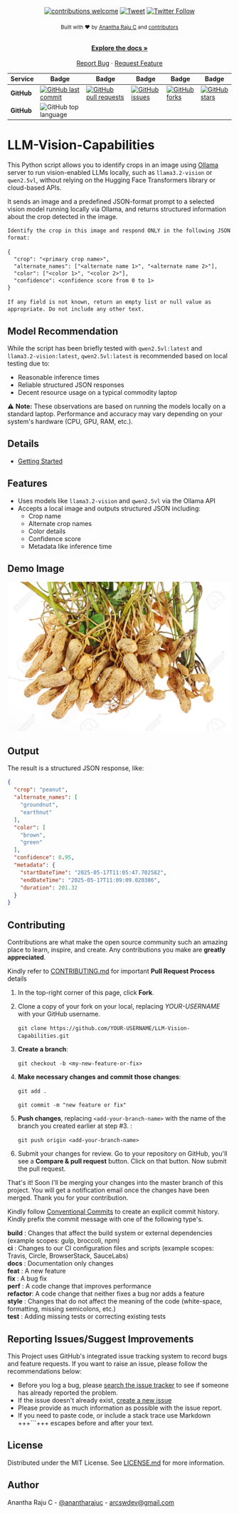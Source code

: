 <!--
*** Thanks for checking out LLM-Vision-Capabilities. If you have a suggestion
*** that would make this better, please fork the repo and create a pull request
*** or simply open an issue with the tag "enhancement".
*** Thanks again!
-->

<div align="center">

[![contributions welcome](https://img.shields.io/badge/contributions-welcome-brightgreen?logo=github)](CODE_OF_CONDUCT.md) [![Tweet](https://img.shields.io/twitter/url/http/shields.io.svg?style=social)](https://twitter.com/intent/tweet?text=Checkout+this+recipe+for+LLM+Vision&url=https://github.com/AnanthaRajuC/LLM-Vision-Capabilities&hashtags=LLM) [![Twitter Follow](https://img.shields.io/twitter/follow/anantharajuc?label=follow%20me&style=social)](https://twitter.com/anantharajuc)
</div>

<div align="center">
  <sub>Built with ❤︎ by <a href="https://twitter.com/anantharajuc">Anantha Raju C</a> and <a href="https://github.com/AnanthaRajuC/LLM-Vision-Capabilities/graphs/contributors">contributors</a>
</div>

</br>

<p align="center">
	<a href="https://github.com/AnanthaRajuC/LLM-Vision-Capabilities/blob/master/README.md#llm-vision-capabilities"><strong>Explore the docs »</strong></a>
	<br />
	<br />
	<a href="https://github.com/AnanthaRajuC/LLM-Vision-Capabilities/issues">Report Bug</a>
	·
	<a href="https://github.com/AnanthaRajuC/LLM-Vision-Capabilities/issues">Request Feature</a>
</p>

<!-- PROJECT SHIELDS -->
<!--
*** I'm using markdown "reference style" links for readability.
*** Reference links are enclosed in brackets [ ] instead of parentheses ( ).
-->

|     Service     | Badge | Badge | Badge | Badge | Badge |
|-----------------|-------|-------|-------|-------|-------|
|  **GitHub**     |[![GitHub last commit](https://img.shields.io/github/last-commit/anantharajuc/LLM-Vision-Capabilities)](https://github.com/anantharajuc/LLM-Vision-Capabilities/commits/master)|[![GitHub pull requests](https://img.shields.io/github/issues-pr-raw/anantharajuc/LLM-Vision-Capabilities)](https://github.com/anantharajuc/LLM-Vision-Capabilities/pulls)|[![GitHub issues](https://img.shields.io/github/issues/anantharajuc/LLM-Vision-Capabilities)](https://github.com/anantharajuc/LLM-Vision-Capabilities/issues)|[![GitHub forks](https://img.shields.io/github/forks/anantharajuc/LLM-Vision-Capabilities)](https://github.com/anantharajuc/LLM-Vision-Capabilities/network)|[![GitHub stars](https://img.shields.io/github/stars/anantharajuc/LLM-Vision-Capabilities)](https://github.com/anantharajuc/LLM-Vision-Capabilities/stargazers)|
|  **GitHub**     |![GitHub top language](https://img.shields.io/github/languages/top/anantharajuc/LLM-Vision-Capabilities.svg)|

# LLM-Vision-Capabilities

This Python script allows you to identify crops in an image using [Ollama](https://ollama.com/) server to run vision-enabled LLMs locally, such as `llama3.2-vision` or `qwen2.5vl`, without relying on the Hugging Face Transformers library or cloud-based APIs.

It sends an image and a predefined JSON-format prompt to a selected vision model running locally via Ollama, and returns structured information about the crop detected in the image.

```text
Identify the crop in this image and respond ONLY in the following JSON format:

{
  "crop": "<primary crop name>",
  "alternate_names": ["<alternate name 1>", "<alternate name 2>"],
  "color": ["<color 1>", "<color 2>"],
  "confidence": <confidence score from 0 to 1>
}

If any field is not known, return an empty list or null value as appropriate. Do not include any other text.
```

## Model Recommendation

While the script has been briefly tested with `qwen2.5vl:latest` and `llama3.2-vision:latest`, `qwen2.5vl:latest` is recommended based on local testing due to:

- Reasonable inference times
- Reliable structured JSON responses
- Decent resource usage on a typical commodity laptop

⚠️ **Note:** These observations are based on running the models locally on a standard laptop. Performance and accuracy may vary depending on your system's hardware (CPU, GPU, RAM, etc.).

## Details
  
- [Getting Started](GETTING_STARTED.MD)

## Features

- Uses models like `llama3.2-vision` and `qwen2.5vl` via the Ollama API
- Accepts a local image and outputs structured JSON including:
  - Crop name
  - Alternate crop names
  - Color details
  - Confidence score
  - Metadata like inference time

## Demo Image

![Demo Image](crop_detector/assets/demo.jpg)

## Output

The result is a structured JSON response, like:

```json
{
  "crop": "peanut",
  "alternate_names": [
    "groundnut",
    "earthnut"
  ],
  "color": [
    "brown",
    "green"
  ],
  "confidence": 0.95,
  "metadata": {
    "startDateTime": "2025-05-17T11:05:47.702582",
    "endDateTime": "2025-05-17T11:09:09.020386",
    "duration": 201.32
  }
}
```
<!-- CONTRIBUTING -->
## Contributing

Contributions are what make the open source community such an amazing place to learn, inspire, and create. Any contributions you make are **greatly appreciated**.

Kindly refer to [CONTRIBUTING.md](/CONTRIBUTING.md) for important **Pull Request Process** details

1. In the top-right corner of this page, click **Fork**.

2. Clone a copy of your fork on your local, replacing *YOUR-USERNAME* with your GitHub username.

   `git clone https://github.com/YOUR-USERNAME/LLM-Vision-Capabilities.git`

3. **Create a branch**: 

   `git checkout -b <my-new-feature-or-fix>`

4. **Make necessary changes and commit those changes**:

   `git add .`

   `git commit -m "new feature or fix"`

5. **Push changes**, replacing `<add-your-branch-name>` with the name of the branch you created earlier at step #3. :

   `git push origin <add-your-branch-name>`

6. Submit your changes for review. Go to your repository on GitHub, you'll see a **Compare & pull request** button. Click on that button. Now submit the pull request.

That's it! Soon I'll be merging your changes into the master branch of this project. You will get a notification email once the changes have been merged. Thank you for your contribution.

Kindly follow [Conventional Commits](https://www.conventionalcommits.org/en/v1.0.0/) to create an explicit commit history. Kindly prefix the commit message with one of the following type's.

**build**   : Changes that affect the build system or external dependencies (example scopes: gulp, broccoli, npm)  
**ci**      : Changes to our CI configuration files and scripts (example scopes: Travis, Circle, BrowserStack, SauceLabs)  
**docs**    : Documentation only changes  
**feat**    : A new feature  
**fix**     : A bug fix  
**perf**    : A code change that improves performance  
**refactor**: A code change that neither fixes a bug nor adds a feature  
**style**   : Changes that do not affect the meaning of the code (white-space, formatting, missing semicolons, etc.)  
**test**    : Adding missing tests or correcting existing tests  

## Reporting Issues/Suggest Improvements

This Project uses GitHub's integrated issue tracking system to record bugs and feature requests. If you want to raise an issue, please follow the recommendations below:

* 	Before you log a bug, please [search the issue tracker](https://github.com/AnanthaRajuC/LLM-Vision-Capabilities/search?type=Issues) to see if someone has already reported the problem.
* 	If the issue doesn't already exist, [create a new issue](https://github.com/AnanthaRajuC/LLM-Vision-Capabilities/issues/new)
* 	Please provide as much information as possible with the issue report.
* 	If you need to paste code, or include a stack trace use Markdown +++```+++ escapes before and after your text.  

## License

Distributed under the MIT License. See [LICENSE.md](/LICENSE) for more information.

## Author

Anantha Raju C - [@anantharajuc](https://twitter.com/anantharajuc) - arcswdev@gmail.com
